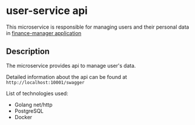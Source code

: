 # user-service api

This microservice is responsible for managing users and their personal data in [finance-manager application](https://github.com/Anton9372/finance-manager-api-service)

## Description

The microservice provides api to manage user's data.

Detailed information about the api can be found at `http://localhost:10001/swagger`

List of technologies used:
- Golang net/http
- PostgreSQL
- Docker